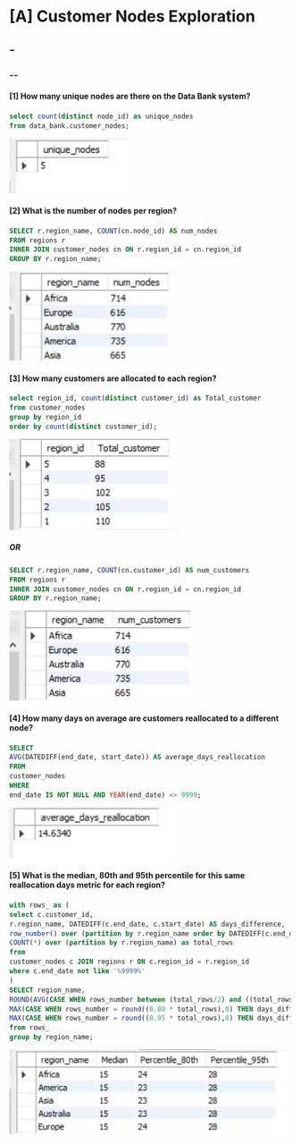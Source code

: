 
# [A] Customer Nodes Exploration

## -

### --

#### [1] How many unique nodes are there on the Data Bank system?

```sql
select count(distinct node_id) as unique_nodes
from data_bank.customer_nodes;

```

![Result](../Screenshot_Outputs/PART_A_01_Cropped.png)

#### [2] What is the number of nodes per region?

```sql
SELECT r.region_name, COUNT(cn.node_id) AS num_nodes
FROM regions r
INNER JOIN customer_nodes cn ON r.region_id = cn.region_id
GROUP BY r.region_name;
```

![Result](../Screenshot_Outputs/PART_A_02_Cropped.png)

#### [3] How many customers are allocated to each region?

```sql
select region_id, count(distinct customer_id) as Total_customer 
from customer_nodes
group by region_id
order by count(distinct customer_id);
```

![Result](../Screenshot_Outputs/PART_A_03_01_Cropped.png)

##### OR

```sql
SELECT r.region_name, COUNT(cn.customer_id) AS num_customers
FROM regions r
INNER JOIN customer_nodes cn ON r.region_id = cn.region_id
GROUP BY r.region_name;
```

![Result](../Screenshot_Outputs/PART_A_03_02_Cropped.png)

#### [4] How many days on average are customers reallocated to a different node?

```sql
SELECT
AVG(DATEDIFF(end_date, start_date)) AS average_days_reallocation
FROM
customer_nodes
WHERE
end_date IS NOT NULL AND YEAR(end_date) <> 9999;
```

![Result](../Screenshot_Outputs/PART_A_04_Cropped.png)

#### [5] What is the median, 80th and 95th percentile for this same reallocation days metric for each region?

```sql
with rows_ as (
select c.customer_id,
r.region_name, DATEDIFF(c.end_date, c.start_date) AS days_difference,
row_number() over (partition by r.region_name order by DATEDIFF(c.end_date, c.start_date)) AS rows_number,
COUNT(*) over (partition by r.region_name) as total_rows  
from
customer_nodes c JOIN regions r ON c.region_id = r.region_id
where c.end_date not like '%9999%'
)
SELECT region_name,
ROUND(AVG(CASE WHEN rows_number between (total_rows/2) and ((total_rows/2)+1) THEN days_difference END), 0) AS Median,
MAX(CASE WHEN rows_number = round((0.80 * total_rows),0) THEN days_difference END) AS Percentile_80th,
MAX(CASE WHEN rows_number = round((0.95 * total_rows),0) THEN days_difference END) AS Percentile_95th
from rows_
group by region_name;
```

![Result](../Screenshot_Outputs/PART_A_05_Cropped.png)

